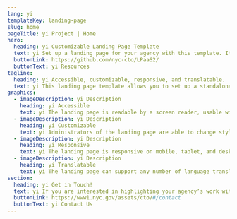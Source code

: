 ```yaml
---
lang: yi
templateKey: landing-page
slug: home
pageTitle: yi Project | Home
hero:
  heading: yi Customizable Landing Page Template 
  text: yi Set up a landing page for your agency with this template. It includes all of the resources that you need to have an easy, compliant, secure, appealing, and sustainable landing page.
  buttonLink: https://github.com/nyc-cto/LPaaS2/
  buttonText: yi Resources
tagline:
  heading: yi Accessible, customizable, responsive, and translatable.
  text: yi This landing page template allows you to set up a standalone microsite that highlights your program, report, plan, or other resource with NYC-approved design and technology. You can edit the template to include useful content and customize it to highlight your agency’s work. The landing page template is WCAG 2.0 compliant, and has multi-lingual support by default. The page is also responsive on mobile, tablet, and desktop platforms.
graphics:
  - imageDescription: yi Description
    heading: yi Accessible
    text: yi The landing page is readable by a screen reader, usable with a keyboard, and has been tested for several additional accessibility features.
  - imageDescription: yi Description
    heading: yi Customizable
    text: yi Administrators of the landing page are able to change styling and theming features of the page, as well as edit any necessary content. 
  - imageDescription: yi Description
    heading: yi Responsive
    text: yi The landing page is responsive on mobile, tablet, and desktop platforms.
  - imageDescription: yi Description
    heading: yi Translatable
    text: yi The landing page can support any number of language translations, including right-to-left languages. 
section:
  heading: yi Get in Touch!
  text: yi If you are interested in highlighting your agency’s work with a landing page, this template is a great start and we’re happy to help you take it further. For information on how to get started, feel free to contact us.
  buttonLink: https://www1.nyc.gov/assets/cto/#/contact
  buttonText: yi Contact Us
---
```

